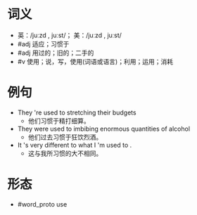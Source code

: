 # 词义
- 英：/juːzd , juːst/； 美：/juːzd , juːst/
- #adj 适应；习惯于
- #adj 用过的；旧的；二手的
- #v 使用；说，写，使用(词语或语言)；利用；运用；消耗
# 例句
- They 're used to stretching their budgets
	- 他们习惯于精打细算。
- They were used to imbibing enormous quantities of alcohol
	- 他们过去习惯于狂饮烈酒。
- It 's very different to what I 'm used to .
	- 这与我所习惯的大不相同。
# 形态
- #word_proto use
